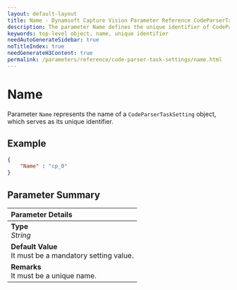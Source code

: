 ```yaml
---
layout: default-layout
title: Name - Dynamsoft Capture Vision Parameter Reference CodeParserTaskSetting Object.
description: The parameter Name defines the unique identifier of CodeParserTaskSetting object.
keywords: top-level object, name, unique identifier
needAutoGenerateSidebar: true
noTitleIndex: true
needGenerateH3Content: true
permalink: /parameters/reference/code-parser-task-settings/name.html
---
```


# Name

Parameter `Name` represents the name of a `CodeParserTaskSetting` object, which serves as its unique identifier.

## Example

```json
{
    "Name" : "cp_0"
}
```

## Parameter Summary

| Parameter Details |
| :----------------------------------- |
| **Type**<br>*String* |
| **Default Value**<br>It must be a mandatory setting value. |
| **Remarks**<br>It must be a unique name. |
